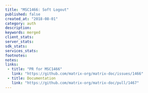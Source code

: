 ```yaml
---
title: "MSC1466: Soft Logout"
published: false
created_at: "2018-08-01"
category: auth
description:
keywords: merged
client_stats:
server_stats:
sdk_stats:
services_stats:
footnotes:
notes:
links:
 - title: "PR for MSC1466"
   link: "https://github.com/matrix-org/matrix-doc/issues/1466"
 - title: Documentation
   link: "https://github.com/matrix-org/matrix-doc/pull/1467"
---
```

